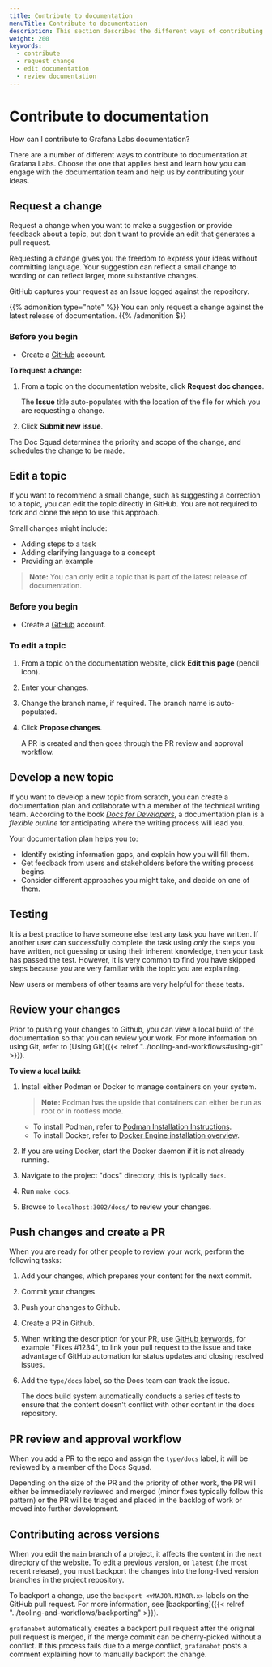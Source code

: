 ```yaml
---
title: Contribute to documentation
menuTitle: Contribute to documentation
description: This section describes the different ways of contributing to documentation.
weight: 200
keywords:
  - contribute
  - request change
  - edit documentation
  - review documentation
---
```


# Contribute to documentation

How can I contribute to Grafana Labs documentation?

There are a number of different ways to contribute to documentation at Grafana Labs. Choose the one that applies best and learn how you can engage with the documentation team and help us by contributing your ideas.

## Request a change

Request a change when you want to make a suggestion or provide feedback about a topic, but don't want to provide an edit that generates a pull request.

Requesting a change gives you the freedom to express your ideas without committing language. Your suggestion can reflect a small change to wording or can reflect larger, more substantive changes.

GitHub captures your request as an Issue logged against the repository.

{{% admonition type="note" %}}
You can only request a change against the latest release of documentation.
{{% /admonition $}}

### Before you begin

- Create a [GitHub](https://www.github.com) account.

**To request a change:**

1. From a topic on the documentation website, click **Request doc changes**.

   The **Issue** title auto-populates with the location of the file for which you are requesting a change.

1. Click **Submit new issue**.

The Doc Squad determines the priority and scope of the change, and schedules the change to be made.

## Edit a topic

If you want to recommend a small change, such as suggesting a correction to a topic, you can edit the topic directly in GitHub. You are not required to fork and clone the repo to use this approach.

Small changes might include:

- Adding steps to a task
- Adding clarifying language to a concept
- Providing an example

> **Note:** You can only edit a topic that is part of the latest release of documentation.

### Before you begin

- Create a [GitHub](https://www.github.com) account.

### To edit a topic

1. From a topic on the documentation website, click **Edit this page** (pencil icon).
1. Enter your changes.
1. Change the branch name, if required.
   The branch name is auto-populated.

1. Click **Propose changes**.

   A PR is created and then goes through the PR review and approval workflow.

## Develop a new topic

If you want to develop a new topic from scratch, you can create a documentation plan and collaborate with a member of the technical writing team. According to the book [_Docs for Developers_](https://docsfordevelopers.com/), a documentation plan is a _flexible outline_ for anticipating where the writing process will lead you.

Your documentation plan helps you to:

- Identify existing information gaps, and explain how you will fill them.
- Get feedback from users and stakeholders before the writing process begins.
- Consider different approaches you might take, and decide on one of them.

## Testing

It is a best practice to have someone else test any task you have written. If another user can successfully complete the task using _only_ the steps you have written, not guessing or using their inherent knowledge, then your task has passed the test. However, it is very common to find you have skipped steps because _you_ are very familiar with the topic you are explaining.

New users or members of other teams are very helpful for these tests.

## Review your changes

Prior to pushing your changes to Github, you can view a local build of the documentation so that you can review your work. For more information on using Git, refer to [Using Git]({{< relref "../tooling-and-workflows#using-git" >}}).

**To view a local build:**

1. Install either Podman or Docker to manage containers on your system.

    <!-- vale Grafana.Colons = NO -->

   > **Note:** Podman has the upside that containers can either be run as root or in rootless mode.

    <!-- vale Grafana.Colons = YES -->

   - To install Podman, refer to [Podman Installation Instructions](https://podman.io/getting-started/installation).
   - To install Docker, refer to [Docker Engine installation overview](https://docs.docker.com/engine/install/).

1. If you are using Docker, start the Docker daemon if it is not already running.
1. Navigate to the project "docs" directory, this is typically `docs`.
1. Run `make docs`.
1. Browse to `localhost:3002/docs/` to review your changes.

## Push changes and create a PR

When you are ready for other people to review your work, perform the following tasks:

1. Add your changes, which prepares your content for the next commit.
1. Commit your changes.
1. Push your changes to Github.
1. Create a PR in Github.
1. When writing the description for your PR, use [GitHub keywords](https://docs.github.com/en/get-started/writing-on-github/working-with-advanced-formatting/using-keywords-in-issues-and-pull-requests#linking-a-pull-request-to-an-issue), for example "Fixes #1234", to link your pull request to the issue and take advantage of GitHub automation for status updates and closing resolved issues.
1. Add the `type/docs` label, so the Docs team can track the issue.

   The docs build system automatically conducts a series of tests to ensure that the content doesn't conflict with other content in the docs repository.

## PR review and approval workflow

When you add a PR to the repo and assign the `type/docs` label, it will be reviewed by a member of the Docs Squad.

Depending on the size of the PR and the priority of other work, the PR will either be immediately reviewed and merged (minor fixes typically follow this pattern) or the PR will be triaged and placed in the backlog of work or moved into further development.

## Contributing across versions

When you edit the `main` branch of a project, it affects the content in the `next` directory of the website.
To edit a previous version, or `latest` (the most recent release), you must backport the changes into the long-lived version branches in the project repository.

To backport a change, use the `backport <vMAJOR.MINOR.x>` labels on the GitHub pull request. For more information, see [backporting]({{< relref "../tooling-and-workflows/backporting" >}}).

`grafanabot` automatically creates a backport pull request after the original pull request is merged, if the merge commit can be cherry-picked without a conflict.
If this process fails due to a merge conflict, `grafanabot` posts a comment explaining how to manually backport the change.

